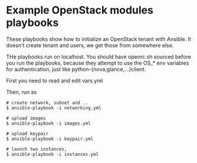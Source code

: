 # Example OpenStack modules playbooks

These playbooks show how to initialize an OpenStack tenant with Ansible. It doesn't create tenant and users, we get those from somewhere else.

THe playbooks run on localhost. You should have openrc.sh sourced before you run the playbooks, because they attempt to use the OS\_\* env variables for authentication, just like python-{nova,glance,...}client.

First you need to read and edit vars.yml

Then, run as

```
# create network, subnet and ..
$ ansible-playbook -i networking.yml

# upload images
$ ansible-playbook -i images.yml

# upload keypair
$ ansible-playbook -i keypair.yml

# launch two instances,
$ ansible-playbook -i instances.yml

```
